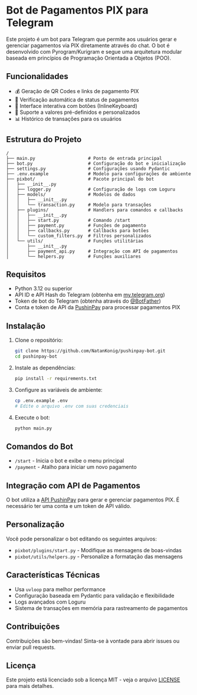 # Bot de Pagamentos PIX para Telegram

Este projeto é um bot para Telegram que permite aos usuários gerar e gerenciar pagamentos via PIX diretamente através do chat. O bot é desenvolvido com Pyrogram/Kurigram e segue uma arquitetura modular baseada em princípios de Programação Orientada a Objetos (POO).

## Funcionalidades

* 💰 Geração de QR Codes e links de pagamento PIX
* 🔄 Verificação automática de status de pagamentos
* 📱 Interface interativa com botões (InlineKeyboard)
* 💼 Suporte a valores pré-definidos e personalizados
* 📊 Histórico de transações para os usuários

## Estrutura do Projeto

```
/
├── main.py                    # Ponto de entrada principal
├── bot.py                     # Configuração do bot e inicialização
├── settings.py                # Configurações usando Pydantic
├── .env.example               # Modelo para configurações de ambiente
├── pixbot/                    # Pacote principal do bot
│   ├── __init__.py
│   ├── logger.py              # Configuração de logs com Loguru
│   ├── models/                # Modelos de dados
│   │   ├── __init__.py
│   │   └── transaction.py     # Modelo para transações
│   ├── plugins/               # Handlers para comandos e callbacks
│   │   ├── __init__.py
│   │   ├── start.py           # Comando /start
│   │   ├── payment.py         # Funções de pagamento
│   │   ├── callbacks.py       # Callbacks para botões
│   │   └── custom_filters.py  # Filtros personalizados
│   └── utils/                 # Funções utilitárias
│       ├── __init__.py
│       ├── payment_api.py     # Integração com API de pagamentos
│       └── helpers.py         # Funções auxiliares
```

## Requisitos

* Python 3.12 ou superior
* API ID e API Hash do Telegram (obtenha em [my.telegram.org](https://my.telegram.org))
* Token de bot do Telegram (obtenha através do [@BotFather](https://t.me/BotFather))
* Conta e token de API da [PushinPay](https://www.pushinpay.com.br/) para processar pagamentos PIX

## Instalação

1. Clone o repositório:
   ```bash
   git clone https://github.com/NatanKonig/pushinpay-bot.git
   cd pushinpay-bot
   ```
2. Instale as dependências:
   ```bash
   pip install -r requirements.txt
   ```
3. Configure as variáveis de ambiente:
   ```bash
   cp .env.example .env
   # Edite o arquivo .env com suas credenciais
   ```
4. Execute o bot:
   ```bash
   python main.py
   ```

## Comandos do Bot

* `/start` - Inicia o bot e exibe o menu principal
* `/payment` - Atalho para iniciar um novo pagamento

## Integração com API de Pagamentos

O bot utiliza a [API PushinPay](https://www.pushinpay.com.br/) para gerar e gerenciar pagamentos PIX. É necessário ter uma conta e um token de API válido.

## Personalização

Você pode personalizar o bot editando os seguintes arquivos:

* `pixbot/plugins/start.py` - Modifique as mensagens de boas-vindas
* `pixbot/utils/helpers.py` - Personalize a formatação das mensagens

## Características Técnicas

* Usa `uvloop` para melhor performance
* Configuração baseada em Pydantic para validação e flexibilidade
* Logs avançados com Loguru
* Sistema de transações em memória para rastreamento de pagamentos

## Contribuições

Contribuições são bem-vindas! Sinta-se à vontade para abrir issues ou enviar pull requests.

## Licença

Este projeto está licenciado sob a licença MIT - veja o arquivo [LICENSE]() para mais detalhes.
